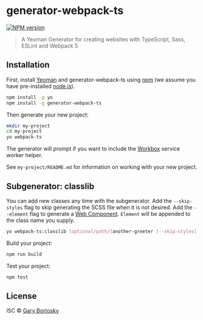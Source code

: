 # generator-webpack-ts

[![NPM version][npm-image]][npm-url]

> A Yeoman Generator for creating websites with TypeScript, Sass, ESLint and Webpack 5

## Installation

First, install [Yeoman](http://yeoman.io) and generator-webpack-ts using [npm](https://www.npmjs.com/) (we assume you have pre-installed [node.js](https://nodejs.org/)).

```bash
npm install -g yo
npm install -g generator-webpack-ts
```

Then generate your new project:

```bash
mkdir my-project
cd my-project
yo webpack-ts
```

The generator will prompt if you want to include the [Workbox](https://developers.google.com/web/tools/workbox/) service worker helper.

See `my-project/README.md` for information on working with your new project.

## Subgenerator: classlib

You can add new classes any time with the subgenerator. Add the `--skip-styles` flag to skip generating the SCSS file when it is not desired.
Add the `--element` flag to generate a [Web Component](https://developer.mozilla.org/en-US/docs/Web/Web_Components/Using_custom_elements). `Element` will be appended to the class name you supply.

```bash
yo webpack-ts:classlib [optional/path/]another-greeter [--skip-styles] [--element]
```

Build your project:

```bash
npm run build
```

Test your project:

```bash
npm test
```

## License

ISC © [Gary Bortosky](https://github.com/GaryB432)

[npm-image]: https://badge.fury.io/js/generator-webpack-ts.svg
[npm-url]: https://npmjs.org/package/generator-webpack-ts
